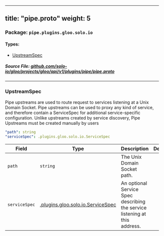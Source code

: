 
---
title: "pipe.proto"
weight: 5
---

<!-- Code generated by solo-kit. DO NOT EDIT. -->


### Package: `pipe.plugins.gloo.solo.io` 
#### Types:


- [UpstreamSpec](#upstreamspec)
  



##### Source File: [github.com/solo-io/gloo/projects/gloo/api/v1/plugins/pipe/pipe.proto](https://github.com/solo-io/gloo/blob/master/projects/gloo/api/v1/plugins/pipe/pipe.proto)





---
### UpstreamSpec

 
Pipe upstreams are used to route request to services listening at a Unix Domain Socket.
Pipe upstreams can be used to proxy any kind of service, and therefore contain a ServiceSpec
for additional service-specific configuration.
Unlike upstreams created by service discovery, Pipe Upstreams must be created manually by users

```yaml
"path": string
"serviceSpec": .plugins.gloo.solo.io.ServiceSpec

```

| Field | Type | Description | Default |
| ----- | ---- | ----------- |----------- | 
| `path` | `string` | The Unix Domain Socket path. |  |
| `serviceSpec` | [.plugins.gloo.solo.io.ServiceSpec](../../service_spec.proto.sk/#servicespec) | An optional Service Spec describing the service listening at this address. |  |





<!-- Start of HubSpot Embed Code -->
<script type="text/javascript" id="hs-script-loader" async defer src="//js.hs-scripts.com/5130874.js"></script>
<!-- End of HubSpot Embed Code -->

